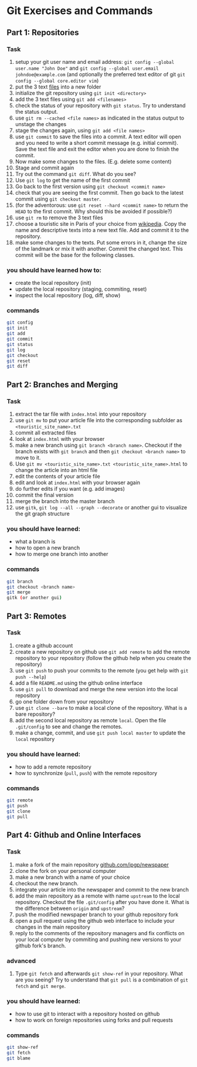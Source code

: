 # Git Exercises and Commands
## Part 1: Repositories
### Task
1. setup your git user name and email address:
  `git config --global user.name "John Doe"` and 
  `git config --global user.email johndoe@example.com` (and optionally the
  preferred text editor of git `git config --global core.editor vim`)
2. put the 3 text [files](https://github.com/IPGP/git_class/tree/master/example)
  into a new folder
3. initialize the git repository using `git init <directory>`
4. add the 3 text files using `git add <filenames>`
5. check the status of your repository with `git status`. Try to understand
  the status output.
6. use `git rm --cached <file names>` as indicated in the status output to
   unstage the changes
7. stage the changes again, using `git add <file names>`
8. use `git commit` to save the files into a commit. A text editor will open
  and you need to write a short commit message (e.g. initial commit). Save
  the text file and exit the editor when you are done to finish the commit.
9. Now make some changes to the files. (E.g. delete some content)
10. Stage and commit again
11. Try out the command `git diff`. What do you see?
12. Use `git log` to get the name of the first commit
13. Go back to the first version using `git checkout <commit name>`
14. check that you are seeing the first commit. Then go back to the latest
    commit using `git checkout master`.
15. (for the adventorous: use `git reset --hard <commit name>` to return the
  `HEAD` to the first commit. Why should this be avoided if possible?)
16. use `git rm` to remove the 3 text files
17. choose a touristic site in Paris of your choice from
  [wikipedia](https://en.wikipedia.org/wiki/List_of_tourist_attractions_in_Paris).
  Copy the name and descriptive texts into a new text file.
  Add and commit it to the repository.
18. make some changes to the texts. Put some errors in it, change the size
  of the landmark or mix it with another. Commit the changed text. This commit
  will be the base for the following classes.

### you should have learned how to:
* create the local repository (init)
* update the local repository (staging, commiting, reset)
* inspect the local repository (log, diff, show)

### commands
```bash
git config
git init
git add
git commit
git status
git log
git checkout
git reset
git diff
```

## Part 2: Branches and Merging
### Task
1. extract the tar file with `index.html` into your repository
2. use `git mv` to put your article file into the corresponding subfolder
  as `<touristic_site_name>.txt`
3. commit all extracted files
4. look at `index.html` with your browser
5. make a new branch using `git branch <branch name>`. Checkout if the branch
   exists with `git branch` and then `git checkout <branch name>` to move to it.
6. Use `git mv <touristic_site_name>.txt <touristic_site_name>.html` to change the article
  into an html file
7. edit the contents of your article file
8. edit and look at `index.html` with your browser again
9. do further edits if you want (e.g. add images)
10. commit the final version
11. merge the branch into the master branch
12. use `gitk`, `git log --all --graph --decorate` or another gui to visualize
    the git graph structure

### you should have learned:
* what a branch is
* how to open a new branch
* how to merge one branch into another

### commands
```bash
git branch
git checkout <branch name>
git merge
gitk (or another gui)
```

## Part 3: Remotes
### Task
1. create a github account
2. create a new repository on github
   use `git add remote` to add the remote repository to your repository (follow
   the github help when you create the repository)
3. use `git push` to push your commits to the remote (you get help with
   `git push --help`)
4. add a file `README.md` using the github online interface
5. use `git pull` to download and merge the new version into the local repository
6. go one folder down from your repository
7. use `git clone --bare` to make a local clone of the repository. What is
   a bare repository?
8. add the second local repository as remote `local`. Open the file
   `.git/config` to see and change the remotes.
9. make a change, commit, and use `git push local master` to update the
   `local` repository

### you should have learned:
* how to add a remote repository
* how to synchronize (`pull`, `push`) with the remote repository

### commands
```bash
git remote
git push
git clone
git pull
```

## Part 4: Github and Online Interfaces
### Task
1. make a fork of the main repository
  [github.com/ipgp/newspaper](https://github.com/ipgp/newspaper)
2. clone the fork on your personal computer
3. make a new branch with a name of your choice
4. checkout the new branch.
5. integrate your article into the newspaper and commit to the new branch
6. add the main repository as a remote with name `upstream` to the local
  repository. Checkout the file `.git/config` after you have done it. What
  is the difference between `origin` and `upstream`?
7. push the modified newspaper branch to your github repository fork
8. open a pull request using the github web interface to include your changes
  in the main repository
9. reply to the comments of the repository managers and fix conflicts on
  your local computer by commiting and pushing new versions to your github
  fork's branch.

### advanced
1. Type `git fetch` and afterwards `git show-ref` in your repository.
   What are you seeing? Try to understand that `git pull` is a combination
   of `git fetch` and `git merge`.

### you should have learned:
* how to use git to interact with a repository hosted on github
* how to work on foreign repositories using forks and pull requests

### commands
```bash
git show-ref
git fetch
git blame
```
